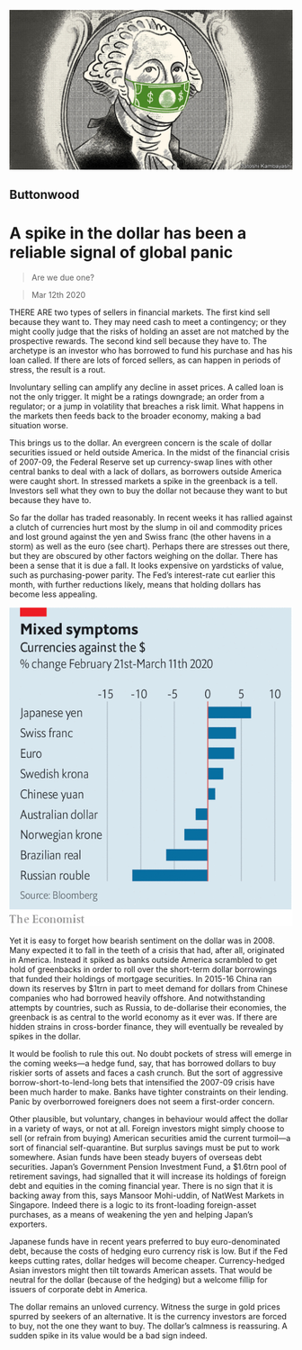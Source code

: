 ![](./images/20200314_FND010.jpg)

## Buttonwood

# A spike in the dollar has been a reliable signal of global panic

> Are we due one?

> Mar 12th 2020

THERE ARE two types of sellers in financial markets. The first kind sell because they want to. They may need cash to meet a contingency; or they might coolly judge that the risks of holding an asset are not matched by the prospective rewards. The second kind sell because they have to. The archetype is an investor who has borrowed to fund his purchase and has his loan called. If there are lots of forced sellers, as can happen in periods of stress, the result is a rout.

Involuntary selling can amplify any decline in asset prices. A called loan is not the only trigger. It might be a ratings downgrade; an order from a regulator; or a jump in volatility that breaches a risk limit. What happens in the markets then feeds back to the broader economy, making a bad situation worse.

This brings us to the dollar. An evergreen concern is the scale of dollar securities issued or held outside America. In the midst of the financial crisis of 2007-09, the Federal Reserve set up currency-swap lines with other central banks to deal with a lack of dollars, as borrowers outside America were caught short. In stressed markets a spike in the greenback is a tell. Investors sell what they own to buy the dollar not because they want to but because they have to.

So far the dollar has traded reasonably. In recent weeks it has rallied against a clutch of currencies hurt most by the slump in oil and commodity prices and lost ground against the yen and Swiss franc (the other havens in a storm) as well as the euro (see chart). Perhaps there are stresses out there, but they are obscured by other factors weighing on the dollar. There has been a sense that it is due a fall. It looks expensive on yardsticks of value, such as purchasing-power parity. The Fed’s interest-rate cut earlier this month, with further reductions likely, means that holding dollars has become less appealing.

![](./images/20200314_FNC698.png)

Yet it is easy to forget how bearish sentiment on the dollar was in 2008. Many expected it to fall in the teeth of a crisis that had, after all, originated in America. Instead it spiked as banks outside America scrambled to get hold of greenbacks in order to roll over the short-term dollar borrowings that funded their holdings of mortgage securities. In 2015-16 China ran down its reserves by $1trn in part to meet demand for dollars from Chinese companies who had borrowed heavily offshore. And notwithstanding attempts by countries, such as Russia, to de-dollarise their economies, the greenback is as central to the world economy as it ever was. If there are hidden strains in cross-border finance, they will eventually be revealed by spikes in the dollar.

It would be foolish to rule this out. No doubt pockets of stress will emerge in the coming weeks—a hedge fund, say, that has borrowed dollars to buy riskier sorts of assets and faces a cash crunch. But the sort of aggressive borrow-short-to-lend-long bets that intensified the 2007-09 crisis have been much harder to make. Banks have tighter constraints on their lending. Panic by overborrowed foreigners does not seem a first-order concern.

Other plausible, but voluntary, changes in behaviour would affect the dollar in a variety of ways, or not at all. Foreign investors might simply choose to sell (or refrain from buying) American securities amid the current turmoil—a sort of financial self-quarantine. But surplus savings must be put to work somewhere. Asian funds have been steady buyers of overseas debt securities. Japan’s Government Pension Investment Fund, a $1.6trn pool of retirement savings, had signalled that it will increase its holdings of foreign debt and equities in the coming financial year. There is no sign that it is backing away from this, says Mansoor Mohi-uddin, of NatWest Markets in Singapore. Indeed there is a logic to its front-loading foreign-asset purchases, as a means of weakening the yen and helping Japan’s exporters.

Japanese funds have in recent years preferred to buy euro-denominated debt, because the costs of hedging euro currency risk is low. But if the Fed keeps cutting rates, dollar hedges will become cheaper. Currency-hedged Asian investors might then tilt towards American assets. That would be neutral for the dollar (because of the hedging) but a welcome fillip for issuers of corporate debt in America.

The dollar remains an unloved currency. Witness the surge in gold prices spurred by seekers of an alternative. It is the currency investors are forced to buy, not the one they want to buy. The dollar’s calmness is reassuring. A sudden spike in its value would be a bad sign indeed.